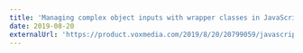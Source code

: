 ```yaml
---
title: 'Managing complex object inputs with wrapper classes in JavaScript'
date: 2019-08-20
externalUrl: 'https://product.voxmedia.com/2019/8/20/20799059/javascript-wrapper-classes'
---
```

